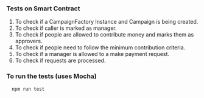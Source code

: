 ### Tests on Smart Contract

1. To check if a CampaignFactory Instance and Campaign is being created.
2. To check if caller is marked as manager.
3. To check if people are allowed to contribute money and marks them as approvers.
4. To check if people need to follow the minimum contribution criteria.
5. To check if a manager is allowed to a make payment request.
6. To check if requests are processed.

### To run the tests (uses Mocha)

```c++
  npm run test
```

